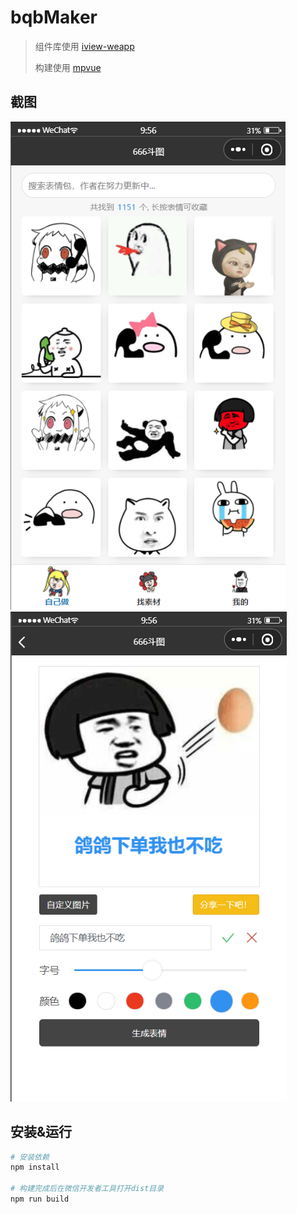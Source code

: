 # bqbMaker 
> 组件库使用 [iview-weapp](https://github.com/TalkingData/iview-weapp)
> 
> 构建使用 [mpvue](https://github.com/Meituan-Dianping/mpvue)

## 截图

![](./screen-1.png)
![](./screen-2.png)

## 安装&运行
``` bash
# 安装依赖
npm install

# 构建完成后在微信开发者工具打开dist目录
npm run build

```
